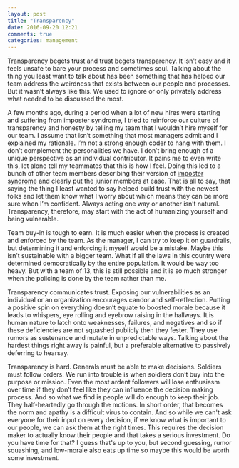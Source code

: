 ```yaml
---
layout: post
title: "Transparency"
date: 2016-09-20 12:21
comments: true
categories: management
---
```


Transparency begets trust and trust begets transparency. It isn’t easy and it feels unsafe to bare your process and sometimes soul. Talking about the thing you least want to talk about has been something that has helped our team address the weirdness that exists between our people and processes. But it wasn’t always like this. We used to ignore or only privately address what needed to be discussed the most.

A few months ago, during a period when a lot of new hires were starting and suffering from imposter syndrome, I tried to reinforce our culture of transparency and honesty by telling my team that I wouldn’t hire myself for our team. I assume that isn’t something that most managers admit and I explained my rationale. I’m not a strong enough coder to hang with them. I don’t complement the personalities we have. I don’t bring enough of a unique perspective as an individual contributor. It pains me to even write this, let alone tell my teammates that this is how I feel. Doing this led to a bunch of other team members describing their version of [imposter syndrome](https://en.wikipedia.org/wiki/Impostor_syndrome) and clearly put the junior members at ease. That is all to say, that saying the thing I least wanted to say helped build trust with the newest folks and let them know what I worry about which means they can be more sure when I’m confident. Always acting one way or another isn’t natural. Transparency, therefore, may start with the act of humanizing yourself and being vulnerable. 

Team buy-in is tough to earn. It is much easier when the process is created and enforced by the team. As the manager, I can try to keep it on guardrails, but determining it and enforcing it myself would be a mistake. Maybe this isn’t sustainable with a bigger team. What if all the laws in this country were determined democratically by the entire population. It would be way too heavy. But with a team of 13, this is still possible and it is so much stronger when the policing is done by the team rather than me. 

Transparency communicates trust. Exposing our vulnerabilities as an individual or an organization encourages candor and self-reflection. Putting a positive spin on everything doesn’t equate to boosted morale because it leads to whispers, eye rolling and eyebrow raising in the hallways. It is human nature to latch onto weaknesses, failures, and negatives and so if these deficiencies are not squashed publicly then they fester. They use rumors as sustenance and mutate in unpredictable ways. Talking about the hardest things right away is painful, but a preferable alternative to passively deferring to hearsay.

Transparency is hard. Generals must be able to make decisions. Soldiers must follow orders. We run into trouble is when soldiers don’t buy into the purpose or mission. Even the most ardent followers will lose enthusiasm over time if they don’t feel like they can influence the decision making process. And so what we find is people will do enough to keep their job. They half-heartedly go through the motions. In short order, that becomes the norm and apathy is a difficult virus to contain. And so while we can't ask everyone for their input on every decision, if we know what is important to our people, we can ask them at the right times. This requires the decision maker to actually know their people and that takes a serious investment. Do you have time for that? I guess that's up to you, but second guessing, rumor squashing, and low-morale also eats up time so maybe this would be worth some investment. 
